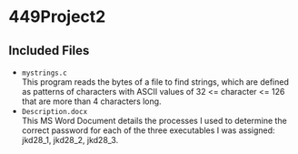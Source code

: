 # 449Project2

## Included Files
  * `mystrings.c`  
This program reads the bytes of a file to find strings, which are defined as patterns of characters with ASCII values of 32 <= character <= 126 that are more than 4 characters long.  
  * `Description.docx`  
This MS Word Document details the processes I used to determine the correct password for each of the three executables I was assigned: jkd28_1, jkd28_2, jkd28_3.
